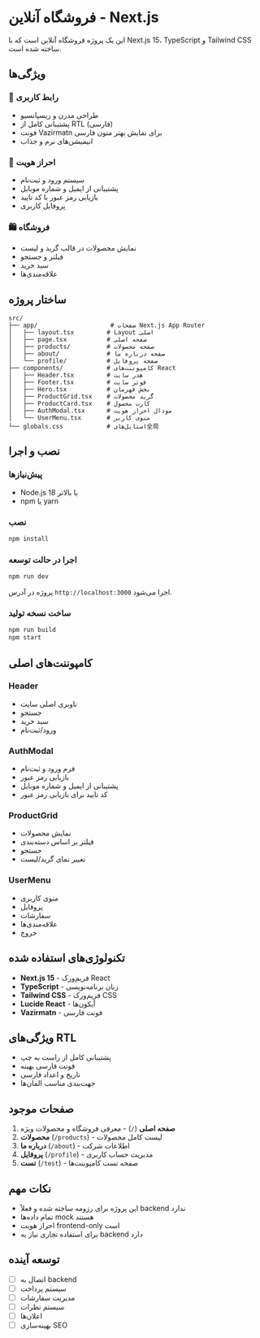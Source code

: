 # فروشگاه آنلاین - Next.js

این یک پروژه فروشگاه آنلاین است که با Next.js 15، TypeScript و Tailwind CSS ساخته شده است.

## ویژگی‌ها

### 🎨 رابط کاربری
- طراحی مدرن و ریسپانسیو
- پشتیبانی کامل از RTL (فارسی)
- فونت Vazirmatn برای نمایش بهتر متون فارسی
- انیمیشن‌های نرم و جذاب

### 🔐 احراز هویت
- سیستم ورود و ثبت‌نام
- پشتیبانی از ایمیل و شماره موبایل
- بازیابی رمز عبور با کد تایید
- پروفایل کاربری

### 🛍️ فروشگاه
- نمایش محصولات در قالب گرید و لیست
- فیلتر و جستجو
- سبد خرید
- علاقه‌مندی‌ها

## ساختار پروژه

```
src/
├── app/                    # صفحات Next.js App Router
│   ├── layout.tsx         # Layout اصلی
│   ├── page.tsx           # صفحه اصلی
│   ├── products/          # صفحه محصولات
│   ├── about/             # صفحه درباره ما
│   └── profile/           # صفحه پروفایل
├── components/            # کامپوننت‌های React
│   ├── Header.tsx         # هدر سایت
│   ├── Footer.tsx         # فوتر سایت
│   ├── Hero.tsx           # بخش قهرمان
│   ├── ProductGrid.tsx    # گرید محصولات
│   ├── ProductCard.tsx    # کارت محصول
│   ├── AuthModal.tsx      # مودال احراز هویت
│   └── UserMenu.tsx       # منوی کاربر
└── globals.css            # استایل‌های全局
```

## نصب و اجرا

### پیش‌نیازها
- Node.js 18 یا بالاتر
- npm یا yarn

### نصب
```bash
npm install
```

### اجرا در حالت توسعه
```bash
npm run dev
```

پروژه در آدرس `http://localhost:3000` اجرا می‌شود.

### ساخت نسخه تولید
```bash
npm run build
npm start
```

## کامپوننت‌های اصلی

### Header
- ناوبری اصلی سایت
- جستجو
- سبد خرید
- ورود/ثبت‌نام

### AuthModal
- فرم ورود و ثبت‌نام
- بازیابی رمز عبور
- پشتیبانی از ایمیل و شماره موبایل
- کد تایید برای بازیابی رمز عبور

### ProductGrid
- نمایش محصولات
- فیلتر بر اساس دسته‌بندی
- جستجو
- تغییر نمای گرید/لیست

### UserMenu
- منوی کاربری
- پروفایل
- سفارشات
- علاقه‌مندی‌ها
- خروج

## تکنولوژی‌های استفاده شده

- **Next.js 15** - فریم‌ورک React
- **TypeScript** - زبان برنامه‌نویسی
- **Tailwind CSS** - فریم‌ورک CSS
- **Lucide React** - آیکون‌ها
- **Vazirmatn** - فونت فارسی

## ویژگی‌های RTL

- پشتیبانی کامل از راست به چپ
- فونت فارسی بهینه
- تاریخ و اعداد فارسی
- جهت‌بندی مناسب المان‌ها

## صفحات موجود

1. **صفحه اصلی** (`/`) - معرفی فروشگاه و محصولات ویژه
2. **محصولات** (`/products`) - لیست کامل محصولات
3. **درباره ما** (`/about`) - اطلاعات شرکت
4. **پروفایل** (`/profile`) - مدیریت حساب کاربری
5. **تست** (`/test`) - صفحه تست کامپوننت‌ها

## نکات مهم

- این پروژه برای رزومه ساخته شده و فعلاً backend ندارد
- تمام داده‌ها mock هستند
- احراز هویت frontend-only است
- برای استفاده تجاری نیاز به backend دارد

## توسعه آینده

- [ ] اتصال به backend
- [ ] سیستم پرداخت
- [ ] مدیریت سفارشات
- [ ] سیستم نظرات
- [ ] اعلان‌ها
- [ ] بهینه‌سازی SEO
